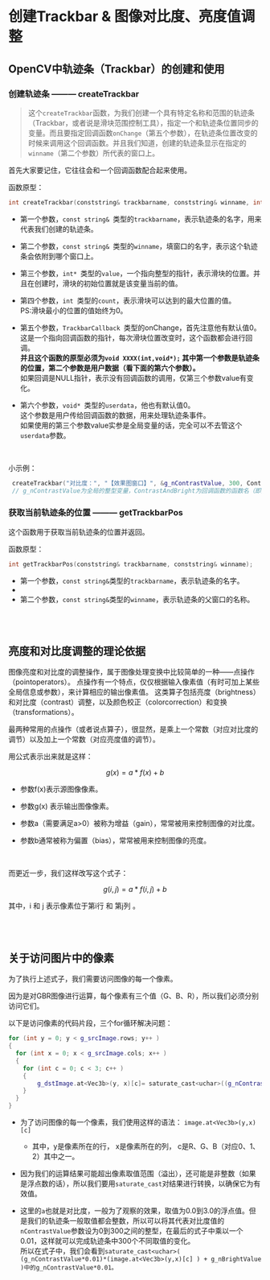 # 创建Trackbar & 图像对比度、亮度值调整

## OpenCV中轨迹条（Trackbar）的创建和使用

### 创建轨迹条 ——— createTrackbar

> 这个```createTrackbar```函数，为我们创建一个具有特定名称和范围的轨迹条（Trackbar，或者说是滑块范围控制工具），指定一个和轨迹条位置同步的变量。而且要指定回调函数```onChange```（第五个参数），在轨迹条位置改变的时候来调用这个回调函数。并且我们知道，创建的轨迹条显示在指定的```winname```（第二个参数）所代表的窗口上。


首先大家要记住，它往往会和一个回调函数配合起来使用。

函数原型：

 ```C++
 int createTrackbar(conststring& trackbarname, conststring& winname, int* value, int count, TrackbarCallback onChange = 0, void* userdata = 0);
 ```

- 第一个参数，```const string& ```类型的```trackbarname```，表示轨迹条的名字，用来代表我们创建的轨迹条。
  
- 第二个参数，```const string& ```类型的```winname```，填窗口的名字，表示这个轨迹条会依附到哪个窗口上。
  
- 第三个参数，```int* ```类型的```value```，一个指向整型的指针，表示滑块的位置。并且在创建时，滑块的初始位置就是该变量当前的值。
  
- 第四个参数，```int ```类型的```count```，表示滑块可以达到的最大位置的值。  
  PS:滑块最小的位置的值始终为0。
  
- 第五个参数，```TrackbarCallback ```类型的onChange，首先注意他有默认值0。  
  这是一个指向回调函数的指针，每次滑块位置改变时，这个函数都会进行回调。  
  **并且这个函数的原型必须为```void XXXX(int,void*);``` 其中第一个参数是轨迹条的位置，第二个参数是用户数据（看下面的第六个参数）。**  
  如果回调是NULL指针，表示没有回调函数的调用，仅第三个参数value有变化。
  
- 第六个参数，```void* ```类型的```userdata```，他也有默认值0。  
  这个参数是用户传给回调函数的数据，用来处理轨迹条事件。  
  如果使用的第三个参数value实参是全局变量的话，完全可以不去管这个```userdata```参数。

<br>

小示例：
```C++
 createTrackbar("对比度：", "【效果图窗口】", &g_nContrastValue, 300, ContrastAndBright);
 // g_nContrastValue为全局的整型变量，ContrastAndBright为回调函数的函数名（即指向函数地址的指针）
```

### 获取当前轨迹条的位置 ——— getTrackbarPos

这个函数用于获取当前轨迹条的位置并返回。

函数原型：
```C++
int getTrackbarPos(conststring& trackbarname, conststring& winname);
```

- 第一个参数，```const string&```类型的```trackbarname```，表示轨迹条的名字。
- 
- 第二个参数，```const string&```类型的```winname```，表示轨迹条的父窗口的名称。


<br>
<br>

## 亮度和对比度调整的理论依据

图像亮度和对比度的调整操作，属于图像处理变换中比较简单的一种——点操作（pointoperators）。
点操作有一个特点，仅仅根据输入像素值（有时可加上某些全局信息或参数），来计算相应的输出像素值。
这类算子包括亮度（brightness）和对比度（contrast）调整，以及颜色校正（colorcorrection）和变换（transformations）。

最两种常用的点操作（或者说点算子），很显然，是乘上一个常数（对应对比度的调节）以及加上一个常数（对应亮度值的调节）。

用公式表示出来就是这样：

$$
g(x) = a * f(x) + b
$$

- 参数f(x)表示源图像像素。
  
- 参数g(x) 表示输出图像像素。
  
- 参数a（需要满足a>0）被称为增益（gain），常常被用来控制图像的对比度。
  
- 参数b通常被称为偏置（bias），常常被用来控制图像的亮度。
  
<br>

而更近一步，我们这样改写这个式子：

$$
g(i,j) = a * f(i,j) + b
$$

其中，i 和 j 表示像素位于第i行 和 第j列 。


<br>
<br>

## 关于访问图片中的像素

为了执行上述式子，我们需要访问图像的每一个像素。

因为是对GBR图像进行运算，每个像素有三个值（G、B、R），所以我们必须分别访问它们。

以下是访问像素的代码片段，三个for循环解决问题：

```C++
for (int y = 0; y < g_srcImage.rows; y++ )
{
  for (int x = 0; x < g_srcImage.cols; x++ )
  {
    for (int c = 0; c < 3; c++ )
    {
        g_dstImage.at<Vec3b>(y, x)[c]= saturate_cast<uchar>((g_nContrastValue * 0.01) * (g_srcImage.at<Vec3b>(y,x)[c]) + g_nBrightValue);
    }
  }
}
```

- 为了访问图像的每一个像素，我们使用这样的语法： ```image.at<Vec3b>(y,x)[c]```
  - 其中，y是像素所在的行， x是像素所在的列， c是R、G、B（对应0、1、2）其中之一。
  
- 因为我们的运算结果可能超出像素取值范围（溢出），还可能是非整数（如果是浮点数的话），所以我们要用```saturate_cast```对结果进行转换，以确保它为有效值。
  
- 这里的```a```也就是对比度，一般为了观察的效果，取值为0.0到3.0的浮点值。但是我们的轨迹条一般取值都会整数，所以可以将其代表对比度值的```nContrastValue```参数设为0到300之间的整型，在最后的式子中乘以一个0.01，这样就可以完成轨迹条中300个不同取值的变化。  
  所以在式子中，我们会看到```saturate_cast<uchar>( (g_nContrastValue*0.01)*(image.at<Vec3b>(y,x)[c] ) + g_nBrightValue )中的g_nContrastValue*0.01。```

